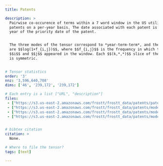 ```yaml
---
title: Patents

description: >
  Pairwise co-occurence of terms within a 7 word window in the US utility
  patents on a per-year basis. The date associated with each patent is the
  year of the priority date of the patent. 


  The three modes of the tensor correspond to *year-term-term*, and the values
  are $$log(1+f_{i,j})$$, where $$f_{i,j}$$ is the frequency in which the words
  $$i$$ and $$j$$ appeared in the window. Each $$(k,*,*)$$ slice of the tensor
  is symmetric. 
  

# Tensor statistics
order: '3'
nnz: '3,596,640,708'
dims: ['46', '239,172', '239,172']

# Each entry is a list ["URL", "description"]
files:
 - ["https://s3.us-east-2.amazonaws.com/frostt/frostt_data/patents/patents.tns.gz", Tensor]
 - ["https://s3.us-east-2.amazonaws.com/frostt/frostt_data/patents/mode-1-years.map.gz", Years]
 - ["https://s3.us-east-2.amazonaws.com/frostt/frostt_data/patents/mode-2-terms.map.gz", Terms]
 - ["https://s3.us-east-2.amazonaws.com/frostt/frostt_data/patents/mode-3-terms.map.gz", Terms]


# bibtex citation
citation: >
  None.

# Where to file the tensor?
tags: [text]

---
```


